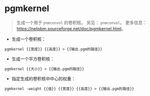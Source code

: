 # pgmkernel

> 生成一个用于 `pnmconvol` 的卷积核。
> 另见： `pnmconvol`。
> 更多信息： <https://netpbm.sourceforge.net/doc/pgmkernel.html>。

- 生成一个卷积核：

`pgmkernel {{宽度}} {{高度}} > {{输出.pgm的路径}}`

- 生成一个平方卷积核：

`pgmkernel {{大小}} > {{输出.pgm的路径}}`

- 指定生成的卷积核中中心的权重：

`pgmkernel -weight {{值}} {{宽度}} {{高度}} > {{输出.pgm的路径}}`